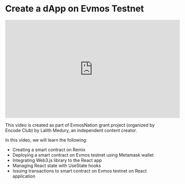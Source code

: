 # Create a dApp on Evmos Testnet

<iframe width="560" height="315" src="https://www.youtube.com/embed/NV5wPXJ-U04" title="YouTube video player" frameborder="0" allow="accelerometer; autoplay; clipboard-write; encrypted-media; gyroscope; picture-in-picture; web-share" allowfullscreen></iframe>

This video is created as part of EvmosNation grant project (organized by Encode Club) by Lalith Medury, an independent content creator.

In this video, we will learn the following:

-   Creating a smart contract on Remix
-   Deploying a smart contract on Evmos testnet using Metamask wallet
-   Integrating Web3.js library to the React app
-   Managing React state with UseState hooks
-   Issuing transactions to smart contract on Evmos testnet on React application